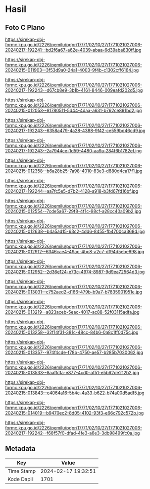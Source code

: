 # Hasil

## Foto C Plano

https://sirekap-obj-formc.kpu.go.id/2226/pemilu/pdpr/17/71/02/10/27/1771021027006-20240217-192241--bd2f6a67-a62e-4039-abaa-6d39aba830ff.jpg

https://sirekap-obj-formc.kpu.go.id/2226/pemilu/pdpr/17/71/02/10/27/1771021027006-20240215-011903--3f53d9a0-24a1-4003-9f4b-c1302cff6164.jpg

https://sirekap-obj-formc.kpu.go.id/2226/pemilu/pdpr/17/71/02/10/27/1771021027006-20240217-192243--d67cb8e9-3b1b-4161-8446-009eafd202d5.jpg

https://sirekap-obj-formc.kpu.go.id/2226/pemilu/pdpr/17/71/02/10/27/1771021027006-20240215-012053--81780511-5d44-4daa-a631-b762ce891bd2.jpg

https://sirekap-obj-formc.kpu.go.id/2226/pemilu/pdpr/17/71/02/10/27/1771021027006-20240217-192243--6358a479-4a28-4388-9f42-ce559bd46cd9.jpg

https://sirekap-obj-formc.kpu.go.id/2226/pemilu/pdpr/17/71/02/10/27/1771021027006-20240217-192243--2a7944ce-1d59-4480-aa9a-284f6b1782ef.jpg

https://sirekap-obj-formc.kpu.go.id/2226/pemilu/pdpr/17/71/02/10/27/1771021027006-20240215-012358--b6a28b25-7a98-4010-83e3-d880d4ca17f1.jpg

https://sirekap-obj-formc.kpu.go.id/2226/pemilu/pdpr/17/71/02/10/27/1771021027006-20240217-192244--aa7fc5e5-d7b2-4128-a918-b3fd67fd16bf.jpg

https://sirekap-obj-formc.kpu.go.id/2226/pemilu/pdpr/17/71/02/10/27/1771021027006-20240215-012554--7cde5a67-29f8-4f1c-98cf-a28cc40a09b2.jpg

https://sirekap-obj-formc.kpu.go.id/2226/pemilu/pdpr/17/71/02/10/27/1771021027006-20240215-012638--b4a5ad15-63c2-4dd6-8455-fb4700ca368d.jpg

https://sirekap-obj-formc.kpu.go.id/2226/pemilu/pdpr/17/71/02/10/27/1771021027006-20240215-012912--6346cae4-49ac-4bc8-a2c7-df94d5ebe698.jpg

https://sirekap-obj-formc.kpu.go.id/2226/pemilu/pdpr/17/71/02/10/27/1771021027006-20240215-012952--2d36e124-e73c-4974-8987-9d9ea72564d3.jpg

https://sirekap-obj-formc.kpu.go.id/2226/pemilu/pdpr/17/71/02/10/27/1771021027006-20240215-013031--c752aed2-d166-479b-b9a7-b7835901951e.jpg

https://sirekap-obj-formc.kpu.go.id/2226/pemilu/pdpr/17/71/02/10/27/1771021027006-20240215-013219--a823aceb-5eac-4017-ac88-52f03115adfa.jpg

https://sirekap-obj-formc.kpu.go.id/2226/pemilu/pdpr/17/71/02/10/27/1771021027006-20240215-013258--32f14f31-381c-48cc-84b6-0a8c1ff0d75c.jpg

https://sirekap-obj-formc.kpu.go.id/2226/pemilu/pdpr/17/71/02/10/27/1771021027006-20240215-013357--974f4cde-f78b-4750-ae57-b285b7030062.jpg

https://sirekap-obj-formc.kpu.go.id/2226/pemilu/pdpr/17/71/02/10/27/1771021027006-20240215-013533--8aaffc1a-e877-4cd0-af51-e5b62de212b2.jpg

https://sirekap-obj-formc.kpu.go.id/2226/pemilu/pdpr/17/71/02/10/27/1771021027006-20240215-013843--c4064a16-5b4c-4a33-b622-b74a00d5adf5.jpg

https://sirekap-obj-formc.kpu.go.id/2226/pemilu/pdpr/17/71/02/10/27/1771021027006-20240215-014019--b9470ec2-8d05-4102-93f3-e66c792c572b.jpg

https://sirekap-obj-formc.kpu.go.id/2226/pemilu/pdpr/17/71/02/10/27/1771021027006-20240217-192242--f68f57f0-dfad-4fe3-a6e3-3db98499fc0a.jpg


## Metadata

| Key        | Value               |
| ---------- | ------------------- |
| Time Stamp | 2024-02-17 19:32:51 |
| Kode Dapil | 1701                |



